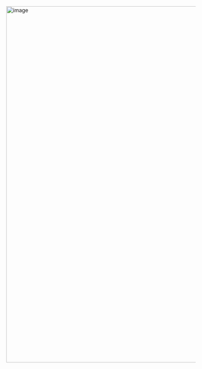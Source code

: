 <img width="944" alt="image" src="https://github.com/khumanshusingh/Oldagram/assets/90241431/1e21b07f-c667-4fef-940b-17f38634dd52">

 
 
